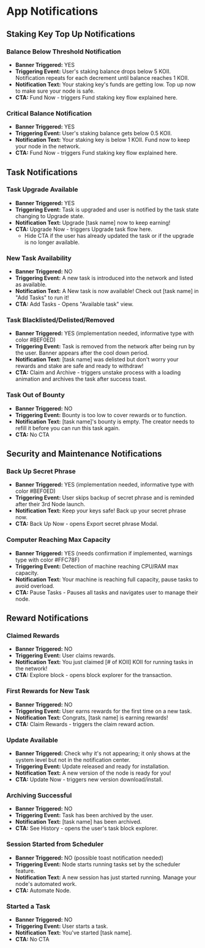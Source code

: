 # App Notifications

## Staking Key Top Up Notifications

### Balance Below Threshold Notification

- **Banner Triggered:** YES
- **Triggering Event:** User's staking balance drops below 5 KOII. Notification repeats for each decrement until balance reaches 1 KOII.
- **Notification Text:** Your staking key's funds are getting low. Top up now to make sure your node is safe.
- **CTA:** Fund Now - triggers Fund staking key flow explained here.

### Critical Balance Notification

- **Banner Triggered:** YES
- **Triggering Event:** User's staking balance gets below 0.5 KOII.
- **Notification Text:** Your staking key is below 1 KOII. Fund now to keep your node in the network.
- **CTA:** Fund Now - triggers Fund staking key flow explained here.

## Task Notifications

### Task Upgrade Available

- **Banner Triggered:** YES
- **Triggering Event:** Task is upgraded and user is notified by the task state changing to Upgrade state.
- **Notification Text:** Upgrade [task name] now to keep earning!
- **CTA:** Upgrade Now - triggers Upgrade task flow here.
  - Hide CTA if the user has already updated the task or if the upgrade is no longer available.

### New Task Availability

- **Banner Triggered:** NO
- **Triggering Event:** A new task is introduced into the network and listed as available.
- **Notification Text:** A New task is now available! Check out [task name] in "Add Tasks" to run it!
- **CTA:** Add Tasks - Opens "Available task" view.

### Task Blacklisted/Delisted/Removed

- **Banner Triggered:** YES (implementation needed, informative type with color #BEF0ED)
- **Triggering Event:** Task is removed from the network after being run by the user. Banner appears after the cool down period.
- **Notification Text:** [task name] was delisted but don't worry your rewards and stake are safe and ready to withdraw!
- **CTA:** Claim and Archive - triggers unstake process with a loading animation and archives the task after success toast.

### Task Out of Bounty

- **Banner Triggered:** NO
- **Triggering Event:** Bounty is too low to cover rewards or to function.
- **Notification Text:** [task name]'s bounty is empty. The creator needs to refill it before you can run this task again.
- **CTA:** No CTA

## Security and Maintenance Notifications

### Back Up Secret Phrase

- **Banner Triggered:** YES (implementation needed, informative type with color #BEF0ED)
- **Triggering Event:** User skips backup of secret phrase and is reminded after their 3rd Node launch.
- **Notification Text:** Keep your keys safe! Back up your secret phrase now.
- **CTA:** Back Up Now - opens Export secret phrase Modal.

### Computer Reaching Max Capacity

- **Banner Triggered:** YES (needs confirmation if implemented, warnings type with color #FFC78F)
- **Triggering Event:** Detection of machine reaching CPU/RAM max capacity.
- **Notification Text:** Your machine is reaching full capacity, pause tasks to avoid overload.
- **CTA:** Pause Tasks - Pauses all tasks and navigates user to manage their node.

## Reward Notifications

### Claimed Rewards

- **Banner Triggered:** NO
- **Triggering Event:** User claims rewards.
- **Notification Text:** You just claimed [# of KOII] KOII for running tasks in the network!
- **CTA:** Explore block - opens block explorer for the transaction.

### First Rewards for New Task

- **Banner Triggered:** NO
- **Triggering Event:** User earns rewards for the first time on a new task.
- **Notification Text:** Congrats, [task name] is earning rewards!
- **CTA:** Claim Rewards - triggers the claim reward action.

### Update Available

- **Banner Triggered:** Check why it's not appearing; it only shows at the system level but not in the notification center.
- **Triggering Event:** Update released and ready for installation.
- **Notification Text:** A new version of the node is ready for you!
- **CTA:** Update Now - triggers new version download/install.

### Archiving Successful

- **Banner Triggered:** NO
- **Triggering Event:** Task has been archived by the user.
- **Notification Text:** [task name] has been archived.
- **CTA:** See History - opens the user's task block explorer.

### Session Started from Scheduler

- **Banner Triggered:** NO (possible toast notification needed)
- **Triggering Event:** Node starts running tasks set by the scheduler feature.
- **Notification Text:** A new session has just started running. Manage your node's automated work.
- **CTA:** Automate Node.

### Started a Task

- **Banner Triggered:** NO
- **Triggering Event:** User starts a task.
- **Notification Text:** You've started [task name].
- **CTA:** No CTA
